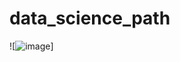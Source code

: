 # data_science_path
![![image](https://github.com/nafis-git/data_science_path/assets/43341728/49507934-789b-4509-bfea-23dc35bf4d67)]
